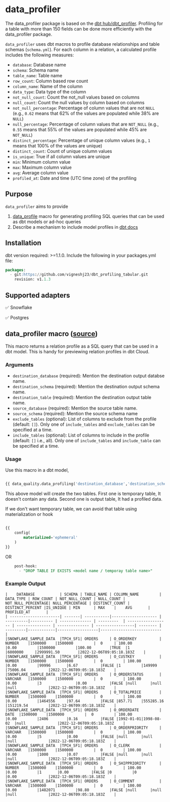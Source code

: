 # data_profiler
The data_profiler package is based on the [dbt hub/dbt_profiler](https://hub.getdbt.com/data-mie/dbt_profiler/latest/).
Profiling for a table with more than 150 fields can be done more efficiently with the data_profiler package.

`data_profiler` uses dbt macros to profile database relationships and table schemas (`schema.yml`). 
For each column in a relation, a calculated profile includes the following measures:

* `database`: Database name
* `schema`: Schema name
* `table_name`: Table name
* `row_count`: Column based row count
* `column_name`: Name of the column
* `data_type`: Data type of the column
* `not_null_count`: Count the not_null values based on columns
* `null_count`: Count the null values by column based on columns
* `not_null_percentage`: Percentage of column values that are not `NULL` (e.g., `0.62` means that 62% of the values are populated while 38% are `NULL`)
* `null_percentage`: Percentage of column values that are `NOT_NULL` (e.g., `0.55` means that 55% of the values are populated while 45% are `NOT_NULL`)
* `distinct_percentage`: Percentage of unique column values (e.g., `1` means that 100% of the values are unique)
* `distinct_count`: Count of unique column values
* `is_unique`: True if all column values are unique
* `min`: Minimum column value
* `max`: Maximum column value
* `avg`: Average column value
* `profiled_at`: Date and time (UTC time zone) of the profiling 

## Purpose 

`data_profiler` aims to provide

1. [data_profile](#get_profile-source) macro for generating profiling SQL queries that can be used as dbt models or ad-hoc queries
2. Describe a mechanism to include model profiles in [dbt docs](https://docs.getdbt.com/docs/building-a-dbt-project/documentation)

## Installation
 dbt version required: >=1.1.0.
 Include the following in your packages.yml file:
```sql
packages:
  - git:https://github.com/vigneshj23/dbt_profiling_tabular.git
    revision: v1.1.3
```

## Supported adapters

✅ Snowflake

✅ Postgres


## data_profiler  macro ([source](/macros/profiling.sql))

This macro returns a relation profile as a SQL query that can be used in a dbt model. This is handy for previewing relation profiles in dbt Cloud.

### Arguments
* `destination_database` (required): Mention the destination output databse name.
* `destination_schema` (required): Mention the destination output schema name.
* `destination_table` (required): Mention the destination output table name.
* `source_database` (required): Mention the source table name.
* `source_schema` (required): Mention the source schema name
* `exclude_tables` (optional): List of columns to exclude from the profile (default: `[]`). Only one of `include_tables` and `exclude_tables` can be specified at a time.
* `include_tables` (optional): List of columns to include in the profile (default: `[]` i.e., all). Only one of `include_tables` and `include_table` can be specified at a time.

### Usage
Use this macro in a dbt model, 

```sql

{{ data_quality.data_profiling('destination_database','destination_schema','destination_table', 'source_database',['source_schema1','source_schema2'],['exclude_tables],['include_tables'])}}

```
This above model will create the two tables. First one is temporary table, It doesn't contain any data. Second one is output table,
It had a profiled data.

If we don't want temporary table, we can avoid that table using materialization or hook 
```sql

{{
    config(
        materialized='ephemeral'
    )
}}

```
OR

```sql
    post-hook:
      - "DROP TABLE IF EXISTS <model name / temporay table name>"

```

### Example Output

```
|    DATABASE           | SCHEMA | TABLE_NAME | COLUMN_NAME         | DATA_TYPE | ROW_COUNT | NOT_NULL_COUNT | NULL_COUNT | NOT_NULL_PERCENTAGE| NULL_PERCENTAGE | DISTINCT_COUNT | DISTINCT_PERCENT |IS_UNIQUE | MIN      | MAX 	|    AVG 	   |      PROFILED_AT 		|
| ----------------------| -------| -----------|-------------------- | ----------|---------- | -------------- | ---------  | ------------------ | --------------- | -------------- | -----------------| -------- | ---------|------------|------------------|--------------------------- |
|SNOWFLAKE_SAMPLE_DATA  |TPCH_SF1| ORDERS     | O_ORDERKEY          | NUMBER    |1500000    |1500000         |	0	  | 100.00     	       |0.00		 |1500000         |100.00	     |TRUE	|1         |6000000     |2999991.50        |2022-12-06T09:05:18.183Z	|
|SNOWFLAKE_SAMPLE_DATA  |TPCH_SF1| ORDERS     | O_CUSTKEY           | NUMBER	|1500000    |1500000         |	0         | 100.00     	       |0.00		 |99996		  |6.67		     |FALSE	|1    	   |149999      |75006.04          |2022-12-06T09:05:18.183Z	|
|SNOWFLAKE_SAMPLE_DATA  |TPCH_SF1| ORDERS     | O_ORDERSTATUS       | VARCHAR	|1500000    |1500000         |	0         | 100.00             |0.00		 |3               |0.00		     |FALSE	|null      |null        |null              |2022-12-06T09:05:18.183Z	|
|SNOWFLAKE_SAMPLE_DATA  |TPCH_SF1| ORDERS     | O_TOTALPRICE        | NUMBER	|1500000    |1500000	     |	0         | 100.00             |0.00		 |1464556	  |97.64 	     |FALSE	|857.71    |555285.16   |151219.54         |2022-12-06T09:05:18.183Z	|
|SNOWFLAKE_SAMPLE_DATA  |TPCH_SF1| ORDERS     | O_ORDERDATE         | DATE	|1500000    |1500000         |	0         | 100.00             |0.00		 |2406		  |0.16		     |FALSE	|1992-01-01|1998-08-02  |null              |2022-12-06T09:05:18.183Z	|
|SNOWFLAKE_SAMPLE_DATA  |TPCH_SF1| ORDERS     | O_ORDERPRIORITY     | VARCHAR	|1500000    |1500000         |	0         | 100.00	       |0.00		 |5     	  |0.00		     |FALSE	|null      |null        |null              |2022-12-06T09:05:18.183Z	|
|SNOWFLAKE_SAMPLE_DATA  |TPCH_SF1| ORDERS     | O_CLERK             | VARCHAR	|1500000    |1500000         |	0         | 100.00             |0.00		 |1000		  |0.07   	     |FALSE	|null      |null        |null              |2022-12-06T09:05:18.183Z	|
|SNOWFLAKE_SAMPLE_DATA  |TPCH_SF1| ORDERS     | O_SHIPPRIORITY      | NUMBER	|1500000    |1500000         |	0         | 100.00             |0.00		 |1		  |0.00		     |FALSE	|0         |0           |0.00              |2022-12-06T09:05:18.183Z	|
|SNOWFLAKE_SAMPLE_DATA  |TPCH_SF1| ORDERS     | O_COMMENT           | VARCHAR	|1500000    |1500000         |	0         | 100.00             |0.00		 |1482071         |98.80	     |FALSE	|null      |null        |null              |2022-12-06T09:05:18.183Z	|

```
